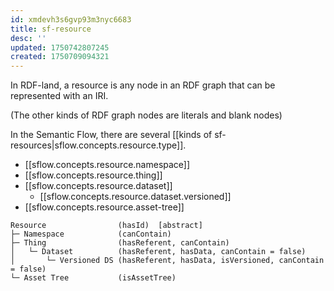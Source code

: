 ```yaml
---
id: xmdevh3s6gvp93m3nyc6683
title: sf-resource
desc: ''
updated: 1750742807245
created: 1750709094321
---
```


In RDF-land, a resource is any node in an RDF graph that can be represented with an IRI. 

(The other kinds of RDF graph nodes are literals and blank nodes)

In the Semantic Flow, there are several [[kinds of sf-resources|sflow.concepts.resource.type]].

- [[sflow.concepts.resource.namespace]] 
- [[sflow.concepts.resource.thing]]
- [[sflow.concepts.resource.dataset]]
  - [[sflow.concepts.resource.dataset.versioned]]
- [[sflow.concepts.resource.asset-tree]]

```file
Resource                (hasId)  [abstract]
├─ Namespace            (canContain)
├─ Thing                (hasReferent, canContain)
│   └─ Dataset          (hasReferent, hasData, canContain = false)
│       └─ Versioned DS (hasReferent, hasData, isVersioned, canContain = false)
└─ Asset Tree           (isAssetTree)
```